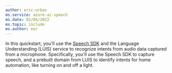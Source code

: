 ```yaml
---
author: eric-urban
ms.service: azure-ai-speech
ms.date: 02/04/2022
ms.topic: include
ms.author: eur
---
```


In this quickstart, you'll use the [Speech SDK](~/articles/ai-services/speech-service/speech-sdk.md) and the Language Understanding (LUIS) service to recognize intents from audio data captured from a microphone. Specifically, you'll use the Speech SDK to capture speech, and a prebuilt domain from LUIS to identify intents for home automation, like turning on and off a light. 
